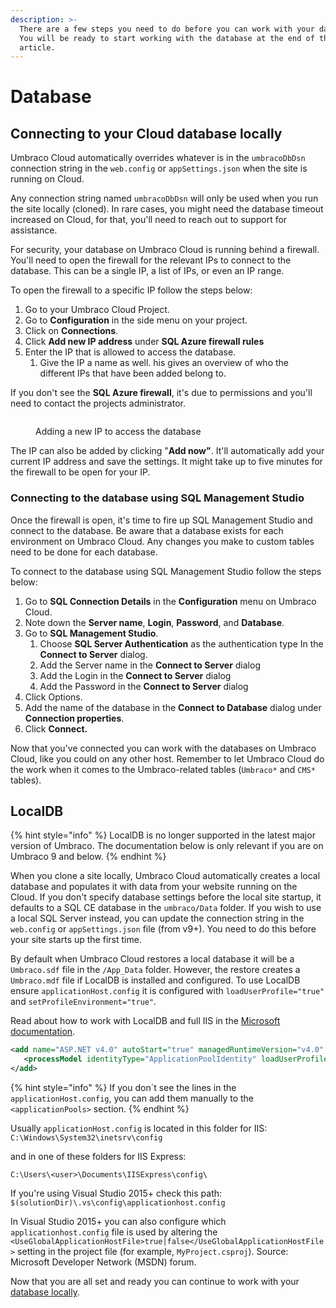 ```yaml
---
description: >-
  There are a few steps you need to do before you can work with your database. 
  You will be ready to start working with the database at the end of the
  article.
---
```


# Database

## Connecting to your Cloud database locally

Umbraco Cloud automatically overrides whatever is in the `umbracoDbDsn` connection string in the `web.config` or  `appSettings.json` when the site is running on Cloud.&#x20;

Any connection string named `umbracoDbDsn` will only be used when you run the site locally (cloned). In rare cases, you might need the database timeout increased on Cloud, for that, you'll need to reach out to support for assistance.

For security, your database on Umbraco Cloud is running behind a firewall. You'll need to open the firewall for the relevant IPs to connect to the database. This can be a single IP, a list of IPs, or even an IP range.&#x20;

To open the firewall to a specific IP follow the steps below:

1. Go to your Umbraco Cloud Project.
2. Go to **Configuration** in the side menu on your project.
3. Click on **Connections**.
4. Click **Add new IP address** under **SQL Azure firewall rules**
5. Enter the IP that is allowed to access the database.
   1. Give the IP a name as well. his gives an overview of who the different IPs that have been added belong to.

If you don't see the **SQL Azure firewall**, it's due to permissions and you'll need to contact the projects administrator.

<figure><img src="../../../../.gitbook/assets/image (93).png" alt=""><figcaption><p>Adding a new IP to access the database</p></figcaption></figure>



The IP can also be added by clicking "**Add now"**. It'll automatically add your current IP address and save the settings. It might take up to five minutes for the firewall to be open for your IP.

### Connecting to the database using SQL Management Studio

Once the firewall is open, it's time to fire up SQL Management Studio and connect to the database. Be aware that a database exists for each environment on Umbraco Cloud. Any changes you make to custom tables need to be done for each database.

To connect to the database using SQL Management Studio follow the steps below:

1. Go to **SQL Connection Details** in the **Configuration** menu on Umbraco Cloud.
2. Note down the **Server name**, **Login**, **Password**, and **Database**.
3. Go to **SQL Management Studio**.
   1. Choose **SQL Server Authentication** as the authentication type In the **Connect to Server** dialog.
   2. Add the Server name in the **Connect to Server** dialog
   3. Add the Login in the **Connect to Server** dialog
   4. Add the Password in the **Connect to Server** dialog
4. Click Options.
5. Add the name of the database in the **Connect to Database** dialog under **Connection properties**.
6. Click **Connect.**

Now that you've connected you can work with the databases on Umbraco Cloud, like you could on any other host. Remember to let Umbraco Cloud do the work when it comes to the Umbraco-related tables (`Umbraco*` and `CMS*` tables).

## LocalDB

{% hint style="info" %}
LocalDB is no longer supported in the latest major version of Umbraco. The documentation below is only relevant if you are on Umbraco 9 and below.
{% endhint %}

When you clone a site locally, Umbraco Cloud automatically creates a local database and populates it with data from your website running on the Cloud. If you don't specify database settings before the local site startup, it defaults to a SQL CE database in the `umbraco/Data` folder. If you wish to use a local SQL Server instead, you can update the connection string in the `web.config` or `appSettings.json` file (from v9+). You need to do this before your site starts up the first time.

By default when Umbraco Cloud restores a local database it will be a `Umbraco.sdf` file in the `/App_Data` folder. However, the restore creates a `Umbraco.mdf` file if LocalDB is installed and configured. To use LocalDB ensure `applicationHost.config` it is configured with `loadUserProfile="true"` and `setProfileEnvironment="true"`.

Read about how to work with LocalDB and full IIS in the [Microsoft documentation](https://blogs.msdn.microsoft.com/sqlexpress/2011/12/08/using-localdb-with-full-iis-part-1-user-profile/).

```xml
<add name="ASP.NET v4.0" autoStart="true" managedRuntimeVersion="v4.0" managedPipelineMode="Integrated">
   <processModel identityType="ApplicationPoolIdentity" loadUserProfile="true" setProfileEnvironment="true" />
</add>
```

{% hint style="info" %}
If you don´t see the lines in the `applicationHost.config`, you can add them manually to the `<applicationPools>` section.
{% endhint %}

Usually `applicationHost.config` is located in this folder for IIS: `C:\Windows\System32\inetsrv\config`

and in one of these folders for IIS Express:

`C:\Users\<user>\Documents\IISExpress\config\`

If you're using Visual Studio 2015+ check this path: `$(solutionDir)\.vs\config\applicationhost.config`

In Visual Studio 2015+ you can also configure which `applicationhost.config` file is used by altering the `<UseGlobalApplicationHostFile>true|false</UseGlobalApplicationHostFile>` setting in the project file (for example, `MyProject.csproj`). Source: Microsoft Developer Network (MSDN) forum.

Now that you are all set and ready you can continue to work with your [database locally](local-database.md).
